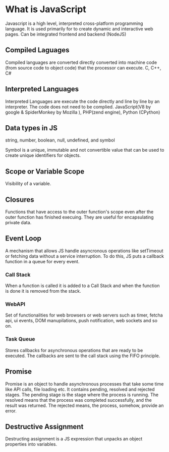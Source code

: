 # What is JavaScript 

Javascript is a high level, interpreted cross-platform programming language. It is used primarily for to create dynamic and interactive web pages. Can be integrated frontend and backend (NodeJS)

## Compiled Laguages

Compiled languages are converted directly converted into machine code (from source code to object code) that the processor can execute. C, C++, C#

## Interpreted Languages

Interpreted Languages are execute the code directly and line by line by an interpreter. The code does not need to be complied. JavaScript(V8 by google & SpiderMonkey by Mozilla ), PHP(zend engine), Python (CPython)

## Data types in JS

string, number, boolean, null, undefined, and symbol

Symbol is a unique, immutable and not convertible value that can be used to create unique identifiers for objects.

## Scope or Variable Scope

Visibility of a variable.

## Closures

Functions that have access to the outer function's scope even after the outer function has finished execuing. They are useful for encapsulating private data.


## Event Loop

A mechanism that allows JS handle asyncronous operations like setTimeout or fetching data without a service interruption. To do this, JS puts a callback function in a queue for every event.

### Call Stack

When a function is called it is added to a Call Stack and when the function is done it is removed from the stack.

### WebAPI

Set of functionalities for web browsers or web servers such as timer, fetcha api, ui events, DOM manupilations, push notification, web sockets and so on.

### Task Queue 

Stores callbacks for asynchronous operations that are ready to be executed. The callbacks are sent to the call stack using the FIFO principle.

## Promise
Promise is an object to handle asynchronous processes that take some time like API calls, file loading etc. It contains pending, resolved and rejected stages. The pending stage is the stage where the process is running. The resolved means that the process was completed successfully, and the result was returned. The rejected means, the process, somehow, provide an error.  

## Destructive Assignment
Destructing assignment is a JS expression that unpacks an object properties into variables.
